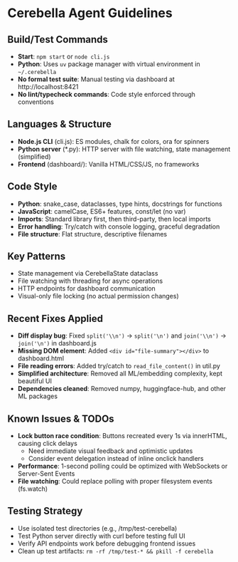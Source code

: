 # Cerebella Agent Guidelines

## Build/Test Commands
- **Start**: `npm start` or `node cli.js`
- **Python**: Uses `uv` package manager with virtual environment in `~/.cerebella`
- **No formal test suite**: Manual testing via dashboard at http://localhost:8421
- **No lint/typecheck commands**: Code style enforced through conventions

## Languages & Structure
- **Node.js CLI** (cli.js): ES modules, chalk for colors, ora for spinners
- **Python server** (*.py): HTTP server with file watching, state management (simplified)
- **Frontend** (dashboard/): Vanilla HTML/CSS/JS, no frameworks

## Code Style
- **Python**: snake_case, dataclasses, type hints, docstrings for functions
- **JavaScript**: camelCase, ES6+ features, const/let (no var)
- **Imports**: Standard library first, then third-party, then local imports
- **Error handling**: Try/catch with console logging, graceful degradation
- **File structure**: Flat structure, descriptive filenames

## Key Patterns
- State management via CerebellaState dataclass
- File watching with threading for async operations
- HTTP endpoints for dashboard communication
- Visual-only file locking (no actual permission changes)

## Recent Fixes Applied
- **Diff display bug**: Fixed `split('\\n')` → `split('\n')` and `join('\\n')` → `join('\n')` in dashboard.js
- **Missing DOM element**: Added `<div id="file-summary"></div>` to dashboard.html
- **File reading errors**: Added try/catch to `read_file_content()` in util.py
- **Simplified architecture**: Removed all ML/embedding complexity, kept beautiful UI
- **Dependencies cleaned**: Removed numpy, huggingface-hub, and other ML packages

## Known Issues & TODOs
- **Lock button race condition**: Buttons recreated every 1s via innerHTML, causing click delays
  - Need immediate visual feedback and optimistic updates
  - Consider event delegation instead of inline onclick handlers
- **Performance**: 1-second polling could be optimized with WebSockets or Server-Sent Events
- **File watching**: Could replace polling with proper filesystem events (fs.watch)

## Testing Strategy
- Use isolated test directories (e.g., /tmp/test-cerebella)
- Test Python server directly with curl before testing full UI
- Verify API endpoints work before debugging frontend issues
- Clean up test artifacts: `rm -rf /tmp/test-* && pkill -f cerebella`